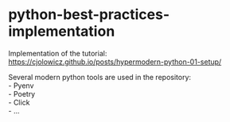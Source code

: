 # python-best-practices-implementation
Implementation of the tutorial: https://cjolowicz.github.io/posts/hypermodern-python-01-setup/

Several modern python tools are used in the repository:  
    - Pyenv  
    - Poetry  
    - Click  
    - ...  
